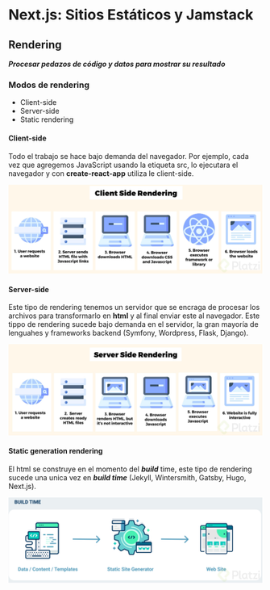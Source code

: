# Next.js: Sitios Estáticos y Jamstack

## Rendering

**_Procesar pedazos de código y datos para mostrar su resultado_**

### Modos de rendering

- Client-side
- Server-side
- Static rendering

#### Client-side

Todo el trabajo se hace bajo demanda del navegador. Por ejemplo, cada vez que agregemos JavaScript usando la etiqueta src, lo ejecutara el navegador y con **create-react-app** utiliza le client-side.

  <img src="./assets_readme/csr.png">

#### Server-side

Este tipo de rendering tenemos un servidor que se encraga de procesar los archivos para transformarlo en **html** y al final enviar este al navegador. Este tippo de rendering sucede bajo demanda en el servidor, la gran mayoría de lenguahes y frameworks backend (Symfony, Wordpress, Flask, Django).

  <img src="./assets_readme/ssr.png">

#### Static generation rendering

El html se construye en el momento del **_build_** time, este tipo de rendering sucede una unica vez en **_build time_** (Jekyll, Wintersmith, Gatsby, Hugo, Next.js).

  <img src="./assets_readme/sgr.png">
